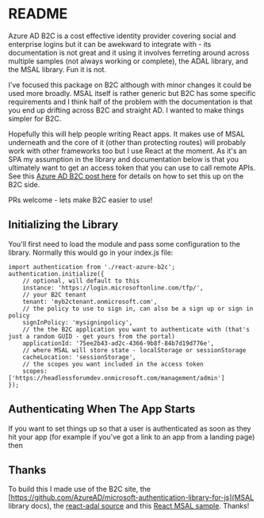 # README

Azure AD B2C is a cost effective identity provider covering social and enterprise logins but it can be awekward to integrate with - its documentation is not great and it using it involves ferreting around across multiple samples (not always working or complete), the ADAL library, and the MSAL library. Fun it is not.

I've focused this package on B2C although with minor changes it could be used more broadly. MSAL itself is rather generic but B2C has some specific requirements and I think half of the problem with the documentation is that you end up drifting across B2C and straight AD. I wanted to make things simpler for B2C.

Hopefully this will help people writing React apps. It makes use of MSAL underneath and the core of it (other than protecting routes) will probably work with other frameworks too but I use React at the moment. As it's an SPA my assumption in the library and documentation below is that you ultimately want to get an access token that you can use to call remote APIs. See this [Azure AD B2C post here](https://docs.microsoft.com/en-us/azure/active-directory-b2c/active-directory-b2c-access-tokens) for details on how to set this up on the B2C side.

PRs welcome - lets make B2C easier to use!

## Initializing the Library

You'll first need to load the module and pass some configuration to the library. Normally this would go in your index.js file:

    import authentication from './react-azure-b2c';
    authentication.initialize({
        // optional, will default to this
        instance: 'https://login.microsoftonline.com/tfp/', 
        // your B2C tenant
        tenant: 'myb2ctenant.onmicrosoft.com',
        // the policy to use to sign in, can also be a sign up or sign in policy
        signInPolicy: 'mysigninpolicy',
        // the the B2C application you want to authenticate with (that's just a random GUID - get yours from the portal)
        applicationId: '75ee2b43-ad2c-4366-9b8f-84b7d19d776e',
        // where MSAL will store state - localStorage or sessionStorage
        cacheLocation: 'sessionStorage',
        // the scopes you want included in the access token
        scopes: ['https://headlessforumdev.onmicrosoft.com/management/admin']
    });
    
## Authenticating When The App Starts

If you want to set things up so that a user is authenticated as soon as they hit your app (for example if you've got a link to an app from a landing page) then 


## Thanks

To build this I made use of the B2C site, the [https://github.com/AzureAD/microsoft-authentication-library-for-js](MSAL library docs), the [react-adal source](https://github.com/salvoravida/react-adal) and this [React MSAL sample](https://github.com/sunilbandla/react-msal-sample). Thanks!
